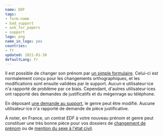 ```yaml
---
name: EDF
tags:
- form.name
- bad_support
- ask_for_papers
- support
logo: png
name_in_logo: yes
countries:
- fr
updated: 2021-01-30
defaultLang: fr
---
```


Il est possible de changer son prénom par [un simple formulaire](https://particulier.edf.fr/fr/accueil/espace-client/mon-compte/changer-l-orthographe-de-mon-nom-ou-mon-prenom.html).
Celui-ci est normalement conçu pour les changements orthographiques, et les
modifications sont ensuite validées par le support. Aucun⋅e utilisateur⋅ice n'a rapporté de problème par
ce biais. Cependant, d'autres utilisateur⋅ices ont rapporté des demandes de justificatifs et
du mégenrage au téléphone.

En déposant [une demande au support](https://particulier.edf.fr/fr/accueil/espace-client/contact/demande/formulaire/donnees-personnelles.html),
le genre peut être modifié. Aucune utilisateur⋅ice n'a rapporté de demande de pièce justificative.

À noter, en France, un contrat EDF à votre nouveau prénom et genre peut constituer
une très bonne pièce pour vos dossiers de [changement de prénom](https://wikitrans.co/2019/11/26/changement-de-prenoms-en-mairie/)
ou de [mention du sexe à l'état civil](https://wikitrans.co/2019/11/26/changement-de-sexe-a-letat-civil-tgi/).
